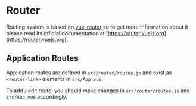 # Router

Routing system is based on [vue-router](https://github.com/vuejs/vue-router) so
to get more information about it please read its official documentation
at [https://router.vuejs.org](https://router.vuejs.org).

## Application Routes

Application routes are defined in `src/router/routes.js` and exist as `<router-link>` elements in `src/App.vue`.

To add / edit route, you should make changes in `src/router/routes.js` and `src/App.vue` accordingly.
